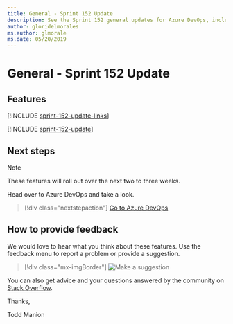 ```yaml
---
title: General - Sprint 152 Update
description: See the Sprint 152 general updates for Azure DevOps, including next steps.
author: gloridelmorales
ms.author: glmorale
ms.date: 05/20/2019
---
```


# General - Sprint 152 Update

## Features

[!INCLUDE [sprint-152-update-links](../includes/general/sprint-152-update-links.md)]

[!INCLUDE [sprint-152-update](../includes/general/sprint-152-update.md)]

## Next steps

> [!NOTE]
> These features will roll out over the next two to three weeks.

Head over to Azure DevOps and take a look.

> [!div class="nextstepaction"]
> [Go to Azure DevOps](https://go.microsoft.com/fwlink/?LinkId=307137&campaign=o~msft~docs~product-vsts~release-notes)

## How to provide feedback

We would love to hear what you think about these features. Use the feedback menu to report a problem or provide a suggestion.

> [!div class="mx-imgBorder"]
> ![Make a suggestion](../../media/make-a-suggestion.png)

You can also get advice and your questions answered by the community on [Stack Overflow](https://stackoverflow.com/questions/tagged/azure-devops).

Thanks,

Todd Manion
